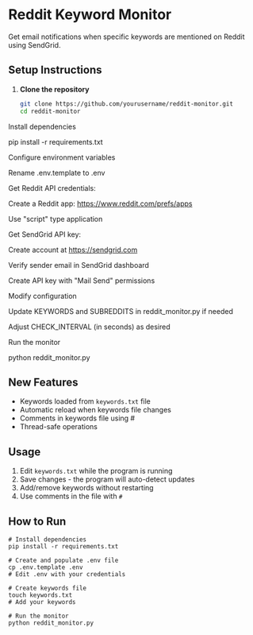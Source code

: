 # Reddit Keyword Monitor

Get email notifications when specific keywords are mentioned on Reddit using SendGrid.

## Setup Instructions

1. **Clone the repository**
   ```bash
   git clone https://github.com/yourusername/reddit-monitor.git
   cd reddit-monitor

Install dependencies

pip install -r requirements.txt

Configure environment variables

Rename .env.template to .env

Get Reddit API credentials:

Create a Reddit app: https://www.reddit.com/prefs/apps

Use "script" type application

Get SendGrid API key:

Create account at https://sendgrid.com

Verify sender email in SendGrid dashboard

Create API key with "Mail Send" permissions

Modify configuration

Update KEYWORDS and SUBREDDITS in reddit_monitor.py if needed

Adjust CHECK_INTERVAL (in seconds) as desired

Run the monitor

python reddit_monitor.py

## New Features
- Keywords loaded from `keywords.txt` file
- Automatic reload when keywords file changes
- Comments in keywords file using #
- Thread-safe operations

## Usage
1. Edit `keywords.txt` while the program is running
2. Save changes - the program will auto-detect updates
3. Add/remove keywords without restarting
4. Use comments in the file with `#`

## How to Run

```
# Install dependencies
pip install -r requirements.txt

# Create and populate .env file
cp .env.template .env
# Edit .env with your credentials

# Create keywords file
touch keywords.txt
# Add your keywords

# Run the monitor
python reddit_monitor.py
```